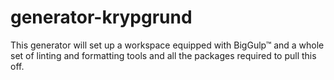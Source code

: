 # generator-krypgrund
This generator will set up a workspace equipped with BigGulp™ and a whole set of linting and formatting tools and all the packages required to pull this off.
